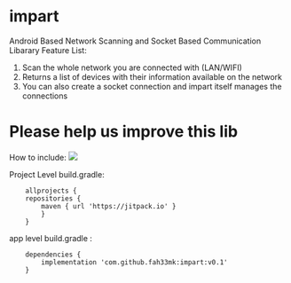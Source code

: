 # impart

 Android Based Network Scanning and Socket Based Communication Libarary
 Feature List:
 1. Scan the whole network you are connected with (LAN/WIFI)
 2. Returns a list of devices with their information available on the network
 3. You can also create a socket connection and impart itself manages the connections
 
 
 # Please help us improve this lib

How to include: [![](https://jitpack.io/v/fah33mk/impart.svg)](https://jitpack.io/#fah33mk/impart)

Project Level build.gradle:

		allprojects {
		repositories {
			maven { url 'https://jitpack.io' }
			}
		}

app level build.gradle :
       
		dependencies {
			implementation 'com.github.fah33mk:impart:v0.1'
		}
  
